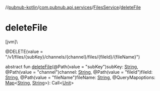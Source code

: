 //[pubnub-kotlin](../../../index.md)/[com.pubnub.api.services](../index.md)/[FilesService](index.md)/[deleteFile](delete-file.md)

# deleteFile

[jvm]\

@DELETE(value = &quot;/v1/files/{subKey}/channels/{channel}/files/{fileId}/{fileName}&quot;)

abstract fun [deleteFile](delete-file.md)(@Path(value = &quot;subKey&quot;)subKey: [String](https://kotlinlang.org/api/latest/jvm/stdlib/kotlin/-string/index.html), @Path(value = &quot;channel&quot;)channel: [String](https://kotlinlang.org/api/latest/jvm/stdlib/kotlin/-string/index.html), @Path(value = &quot;fileId&quot;)fileId: [String](https://kotlinlang.org/api/latest/jvm/stdlib/kotlin/-string/index.html), @Path(value = &quot;fileName&quot;)fileName: [String](https://kotlinlang.org/api/latest/jvm/stdlib/kotlin/-string/index.html), @QueryMapoptions: [Map](https://kotlinlang.org/api/latest/jvm/stdlib/kotlin.collections/-map/index.html)&lt;[String](https://kotlinlang.org/api/latest/jvm/stdlib/kotlin/-string/index.html), [String](https://kotlinlang.org/api/latest/jvm/stdlib/kotlin/-string/index.html)&gt;): Call&lt;[Unit](https://kotlinlang.org/api/latest/jvm/stdlib/kotlin/-unit/index.html)&gt;
